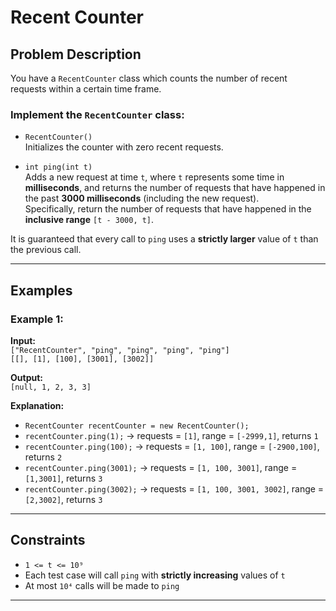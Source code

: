 # Recent Counter

## Problem Description

You have a `RecentCounter` class which counts the number of recent requests within a certain time frame.

### Implement the `RecentCounter` class:

* `RecentCounter()`  
  Initializes the counter with zero recent requests.

* `int ping(int t)`  
  Adds a new request at time `t`, where `t` represents some time in **milliseconds**, and returns the number of requests that have happened in the past **3000 milliseconds** (including the new request).  
  Specifically, return the number of requests that have happened in the **inclusive range** `[t - 3000, t]`.

It is guaranteed that every call to `ping` uses a **strictly larger** value of `t` than the previous call.

---

## Examples

### Example 1:

**Input:**  
`["RecentCounter", "ping", "ping", "ping", "ping"]`  
`[[], [1], [100], [3001], [3002]]`  

**Output:**  
`[null, 1, 2, 3, 3]`  

**Explanation:**

* `RecentCounter recentCounter = new RecentCounter();`  
* `recentCounter.ping(1);` → requests = `[1]`, range = `[-2999,1]`, returns `1`  
* `recentCounter.ping(100);` → requests = `[1, 100]`, range = `[-2900,100]`, returns `2`  
* `recentCounter.ping(3001);` → requests = `[1, 100, 3001]`, range = `[1,3001]`, returns `3`  
* `recentCounter.ping(3002);` → requests = `[1, 100, 3001, 3002]`, range = `[2,3002]`, returns `3`  

---

## Constraints

* `1 <= t <= 10⁹`  
* Each test case will call `ping` with **strictly increasing** values of `t`  
* At most `10⁴` calls will be made to `ping`

---
